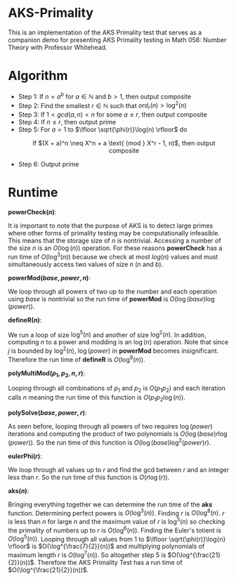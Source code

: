 # AKS-Primality

This is an implementation of the AKS Primality test that serves as a companion demo for presenting AKS Primality testing in Math 058: Number Theory with Professor Whitehead.

# Algorithm

- Step 1: If $n = a^b$ for $a \in \mathbb{N}$ and $b > 1$, then output composite
- Step 2: Find the smallest $r \in \mathbb{N}$ such that $ord_{r}(n) > \log^2(n)$
- Step 3: If $1 < gcd(a, n) < n$ for some $a \leq r$, then output composite
- Step 4: If $n \leq r$, then output prime
- Step 5: For $a = 1$ to $\lfloor \sqrt{\phi(r)}\log(n) \rfloor$ do
  <p align="center">
    If $(X + a)^n \neq X^n + a \text{ (mod } X^r - 1, n)$, then output composite
  </p>
- Step 6: Output prime

# Runtime

**powerCheck($n$)**:

It is important to note that the purpose of AKS is to detect large primes where other forms of primality testing may be computationally infeasible. This means that the storage size of $n$ is nontrivial. Accessing a number of the size $n$ is an $O(\log(n))$ operation. For these reasons **powerCheck** has a run time of $O(\log^3(n))$ because we check at most $log(n)$ values and must simultaneously access two values of size $n$ ($n$ and $b$).

**powerMod($base,power,n$)**:

We loop through all powers of two up to the number and each operation using $base$ is nontrivial so the run time of **powerMod** is $O(\log(base)\log(power))$.

**defineR($n$)**:

We run a loop of size $\log^5(n)$ and another of size $\log^2(n)$. In addition, computing $n$ to a power and modding is an $\log(n)$ operation. Note that since $j$ is bounded by $\log^2(n)$, $\log(power)$ in **powerMod** becomes insignificant. Therefore the run time of **defineR** is $O(\log^8(n))$.

**polyMultiMod($p_1,p_2,n,r$)**:

Looping through all combinations of $p_1$ and $p_2$ is $O(p_1p_2)$ and each iteration calls $n$ meaning the run time of this function is $O(p_1p_2\log(n))$.

**polySolve($base,power,r$)**:

As seen before, looping through all powers of two requires $\log(power)$ iterations and computing the product of two polynomials is $O(\log(base)r\log(power))$. So the run time of this function is $O(\log(base)\log^2(power)r)$.

**eulerPhi($r$)**:

We loop through all values up to $r$ and find the gcd between $r$ and an integer less than $r$. So the run time of this function is $O(r\log(r))$.

**aks($n$)**:

Bringing everything together we can determine the run time of the **aks** function. Determining perfect powers is $O(\log^3(n))$. Finding $r$ is $O(\log^8(n)$. $r$ is less than $n$ for large $n$ and the maximum value of $r$ is $\log^5(n)$ so checking the primality of numbers up to $r$ is $O(\log^6(n))$. Finding the Euler's totient is $O(\log^5(n))$. Looping through all values from 1 to $\lfloor \sqrt{\phi(r)}\log{n} \rfloor$ is $O(\log^{\frac{7}{2}}(n))$ and multiplying polynomials of maximum length $r$ is $O(\log^7(n))$. So altogether step $5$ is $O(\log^{\frac{21}{2}}(n))$. Therefore the AKS Primality Test has a run time of $O(\log^{\frac{21}{2}}(n))$.
